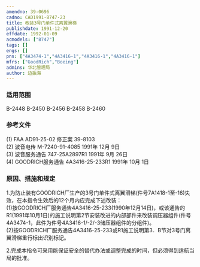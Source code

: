 ```yaml
---
amendno: 39-0696  
cadno: CAD1991-B747-23  
title: 改装3号门单件式离翼滑梯  
publishdate: 1991-12-20  
effdate: 1992-01-09  
acmodels: ["B747"]  
tags: []  
engs: []  
pns: ["4A3474-1","4A3416-1","4A3416-1","4A3416-1"]  
mfrs: ["GoodRich","Boeing"]  
admins: 华北管理局  
author: 边振海  
---
```

  
### 适用范围  
B-2448 B-2450 B-2456 B-2458 B-2460  
  
<!--more-->  
### 参考文件  
  (1) FAA AD91-25-02 修正案 39-8103  
  (2) 波音电传 M-7240-91-4085  1991年 12月 9日  
  (3) 波音服务通告 747-25A2897R1  1991年 9月 26日  
  (4) GOODRICH服务通告 4A3416-25-233R1  1991年 10月 1日  
  
### 原因、措施和规定  

  1.为防止装有GOODRICH厂生产的3号门单件式离翼滑梯(件号7A1418-1至-16)失效，在本指令生效后的12个月内应完成下述改装：  
 (1)按GOODRICH厂服务通告4A3416-25-233(1990年12月14日)，或该通告的R1(1991年10月1日)的施工说明第2节安装改进的内部部件来改装调压器组件(件号4A3474-1，此件为件号4A3416-1/-2/-3储压器组件的分组件)。  
 (2)按GOODRICH厂服务通告4A3416-25-233或R1施工说明第3．B节对3号门离翼滑梯重行标出识别标记。  
  
  2.完成本指令可采用能保证安全的替代办法或调整完成的时间，但必须得到适航当局的批准。  
  
